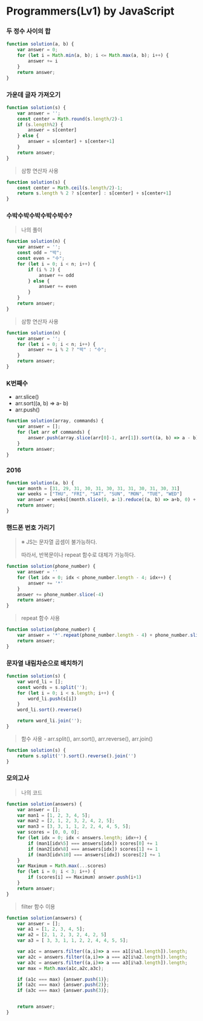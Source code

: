 # Programmers(Lv1) by JavaScript

### 두 정수 사이의 합

```js
function solution(a, b) {
    var answer = 0;
    for (let i = Math.min(a, b); i <= Math.max(a, b); i++) {
        answer += i
    }
    return answer;
}
```



### 가운데 글자 가져오기

```js
function solution(s) {
    var answer = '';
    const center = Math.round(s.length/2)-1
    if (s.length%2) {
        answer = s[center]
    } else {
        answer = s[center] + s[center+1]
    }
    return answer;
}
```



> 삼항 연산자 사용

```js
function solution(s) {
    const center = Math.ceil(s.length/2)-1;
    return s.length % 2 ? s[center] : s[center] + s[center+1]  
}
```



### 수박수박수박수박수박수?

> 나의 풀이

```js
function solution(n) {
    var answer = '';
    const odd = "박";
    const even = "수";
    for (let i = 0; i < n; i++) {
        if (i % 2) {
            answer += odd
        } else {
            answer += even
        }
    }
    return answer;
}
```



> 삼항 연산자 사용

```js
function solution(n) {
    var answer = '';
    for (let i = 0; i < n; i++) {
        answer += i % 2 ? "박" : "수"; 
    }
    return answer;
}
```



### K번째수

* arr.slice()
* arr.sort((a, b) => a- b)
* arr.push()

```js
function solution(array, commands) {
    var answer = [];
    for (let arr of commands) {
        answer.push(array.slice(arr[0]-1, arr[1]).sort((a, b) => a - b)[arr[2]-1])
    }
    return answer;
}
```



### 2016

```js
function solution(a, b) {
    var month = [31, 29, 31, 30, 31, 30, 31, 31, 30, 31, 30, 31]
    var weeks = ["THU", "FRI", "SAT", "SUN", "MON", "TUE", "WED"]
    var answer = weeks[(month.slice(0, a-1).reduce((a, b) => a+b, 0) + b) % 7]
    return answer;
}
```



### 핸드폰 번호 가리기

> ※ JS는 문자열 곱셈이 불가능하다.
>
> 따라서, 반복문이나 repeat 함수로 대체가 가능하다.

```js
function solution(phone_number) {
    var answer = ''
    for (let idx = 0; idx < phone_number.length - 4; idx++) {
        answer += '*'
    }
    answer += phone_number.slice(-4)
    return answer;
}
```



> repeat 함수 사용

```js
function solution(phone_number) {
    var answer = '*'.repeat(phone_number.length - 4) + phone_number.slice(-4)
    return answer;
}
```



### 문자열 내림차순으로 배치하기

```js
function solution(s) {
    var word_li = [];
    const words = s.split('');
    for (let i = 0; i < s.length; i++) {
        word_li.push(s[i])
    }
    word_li.sort().reverse()

    return word_li.join('');
}
```



> 함수 사용 - arr.split(), arr.sort(), arr.reverse(), arr.join()

```js
function solution(s) {
    return s.split('').sort().reverse().join('')
}
```



### 모의고사

> 나의 코드

```js
function solution(answers) {
    var answer = [];
    var man1 = [1, 2, 3, 4, 5];
    var man2 = [2, 1, 2, 3, 2, 4, 2, 5];
    var man3 = [3, 3, 1, 1, 2, 2, 4, 4, 5, 5];
    var scores = [0, 0, 0];
    for (let idx = 0; idx < answers.length; idx++) {
        if (man1[idx%5] === answers[idx]) scores[0] += 1
        if (man2[idx%8] === answers[idx]) scores[1] += 1
        if (man3[idx%10] === answers[idx]) scores[2] += 1
    }
    var Maximum = Math.max(...scores)
    for (let i = 0; i < 3; i++) {
        if (scores[i] == Maximum) answer.push(i+1)
    }
    return answer;
}
```



> filter 함수 이용

```js
function solution(answers) {
    var answer = [];
    var a1 = [1, 2, 3, 4, 5];
    var a2 = [2, 1, 2, 3, 2, 4, 2, 5]
    var a3 = [ 3, 3, 1, 1, 2, 2, 4, 4, 5, 5];

    var a1c = answers.filter((a,i)=> a === a1[i%a1.length]).length;
    var a2c = answers.filter((a,i)=> a === a2[i%a2.length]).length;
    var a3c = answers.filter((a,i)=> a === a3[i%a3.length]).length;
    var max = Math.max(a1c,a2c,a3c);

    if (a1c === max) {answer.push(1)};
    if (a2c === max) {answer.push(2)};
    if (a3c === max) {answer.push(3)};


    return answer;
}

```



